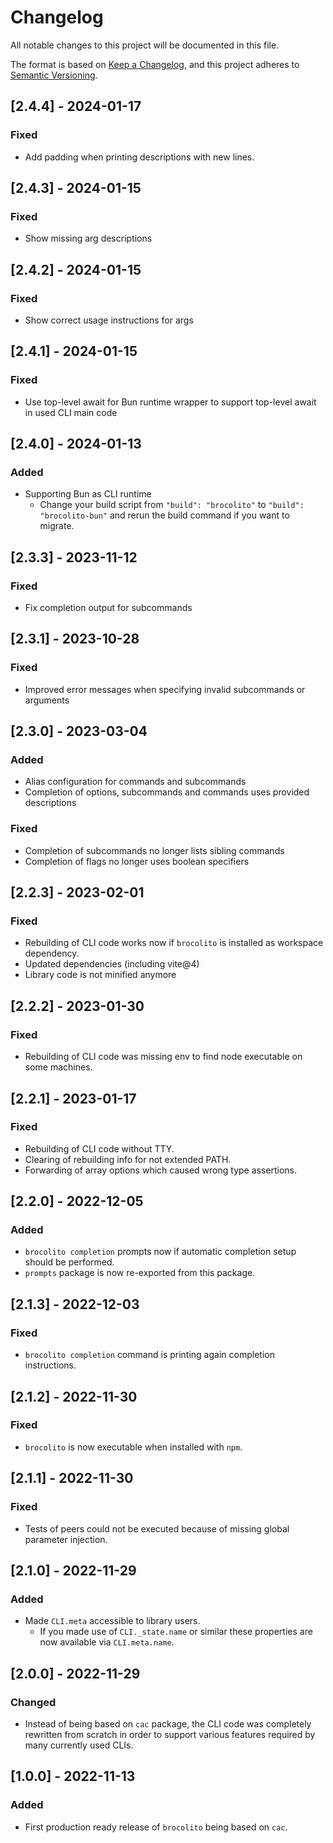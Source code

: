 # Changelog

All notable changes to this project will be documented in this file.

The format is based on [Keep a Changelog](https://keepachangelog.com/en/1.0.0/),
and this project adheres to [Semantic Versioning](https://semver.org/spec/v2.0.0.html).

## [2.4.4] - 2024-01-17

### Fixed

- Add padding when printing descriptions with new lines.

## [2.4.3] - 2024-01-15

### Fixed

- Show missing arg descriptions

## [2.4.2] - 2024-01-15

### Fixed

- Show correct usage instructions for args

## [2.4.1] - 2024-01-15

### Fixed

- Use top-level await for Bun runtime wrapper to support top-level await in used CLI main code

## [2.4.0] - 2024-01-13

### Added

- Supporting Bun as CLI runtime
  - Change your build script from `"build": "brocolito"` to `"build": "brocolito-bun"`
    and rerun the build command if you want to migrate.

## [2.3.3] - 2023-11-12

### Fixed

- Fix completion output for subcommands

## [2.3.1] - 2023-10-28

### Fixed

- Improved error messages when specifying invalid subcommands or arguments

## [2.3.0] - 2023-03-04

### Added

- Alias configuration for commands and subcommands
- Completion of options, subcommands and commands uses provided descriptions

### Fixed

- Completion of subcommands no longer lists sibling commands
- Completion of flags no longer uses boolean specifiers

## [2.2.3] - 2023-02-01

### Fixed

- Rebuilding of CLI code works now if `brocolito` is installed as workspace dependency.
- Updated dependencies (including vite@4)
- Library code is not minified anymore

## [2.2.2] - 2023-01-30

### Fixed

- Rebuilding of CLI code was missing env to find node executable on some machines.

## [2.2.1] - 2023-01-17

### Fixed

- Rebuilding of CLI code without TTY.
- Clearing of rebuilding info for not extended PATH.
- Forwarding of array options which caused wrong type assertions. 

## [2.2.0] - 2022-12-05

### Added

- `brocolito completion` prompts now if automatic completion setup should be performed.
- `prompts` package is now re-exported from this package.

## [2.1.3] - 2022-12-03

### Fixed

- `brocolito completion` command is printing again completion instructions.

## [2.1.2] - 2022-11-30

### Fixed

- `brocolito` is now executable when installed with `npm`.

## [2.1.1] - 2022-11-30

### Fixed

- Tests of peers could not be executed because of missing global parameter injection.

## [2.1.0] - 2022-11-29

### Added

- Made `CLI.meta` accessible to library users.
  - If you made use of `CLI._state.name` or similar these properties are now available via
    `CLI.meta.name`.

## [2.0.0] - 2022-11-29

### Changed

- Instead of being based on `cac` package, the CLI code was completely rewritten from scratch
  in order to support various features required by many currently used CLIs.

## [1.0.0] - 2022-11-13

### Added

- First production ready release of `brocolito` being based on `cac`.
